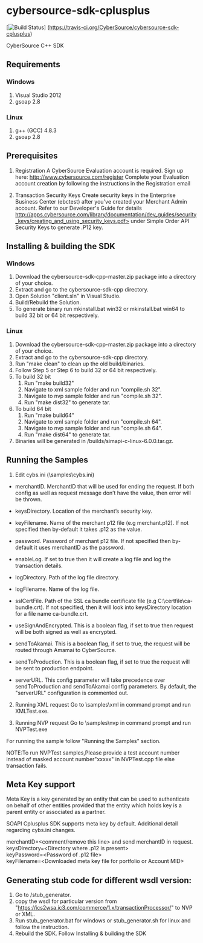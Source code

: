 # cybersource-sdk-cplusplus

[![Build Status](https://travis-ci.org/CyberSource/cybersource-sdk-cplusplus.svg?branch=future)]
(https://travis-ci.org/CyberSource/cybersource-sdk-cplusplus)

CyberSource C++ SDK

## Requirements

### Windows

1. Visual Studio 2012
2. gsoap 2.8

### Linux

1. g++ (GCC) 4.8.3
2. gsoap 2.8

## Prerequisites
1. Registration
A CyberSource Evaluation account is required. Sign up here:  http://www.cybersource.com/register
Complete your Evaluation account creation by following the instructions in the Registration email

2. Transaction Security Keys
Create security keys in the Enterprise Business Center (ebctest) after you've created your Merchant Admin account.
Refer to our Developer's Guide for details http://apps.cybersource.com/library/documentation/dev_guides/security_keys/creating_and_using_security_keys.pdf> under Simple Order API Security Keys to generate .P12 key.

## Installing & building the SDK

### Windows
1. Download the cybersource-sdk-cpp-master.zip package into a directory of your choice.
2. Extract and go to the cybersource-sdk-cpp directory.
3. Open Solution "client.sln" in Visual Studio.
4. Build/Rebuild the Solution.
5. To generate binary run mkinstall.bat win32 or mkinstall.bat win64 to build 32 bit or 64 bit respectively.
 
### Linux
1. Download the cybersource-sdk-cpp-master.zip package into a directory of your choice.
2. Extract and go to the cybersource-sdk-cpp directory.
3. Run "make clean" to clean up the old build/binaries. <br>
4. Follow Step 5 or Step 6 to build 32 or 64 bit respectively.
5. To build 32 bit
   1. Run "make build32"
   2. Navigate to xml sample folder and run "compile.sh 32".
   3. Navigate to nvp sample folder and run "compile.sh 32".
   4. Run "make dist32" to generate tar.<br>
6. To build 64 bit
   1. Run "make build64"
   2. Navigate to xml sample folder and run "compile.sh 64".
   3. Navigate to nvp sample folder and run "compile.sh 64".
   4. Run "make dist64" to generate tar.
7. Binaries will be generated in /builds/simapi-c-linux-6.0.0.tar.gz.

## Running the Samples
1. Edit cybs.ini (\samples\cybs.ini)

* merchantID. MerchantID that will be used for ending the request. If both config as well as request message don’t have the value, then error will be thrown.

* keysDirectory. Location of the merchant’s security key.

* keyFilename. Name of the merchant p12 file (e.g merchant.p12). If not specified then by-default it takes <merchantID>.p12 as the value.

* password. Password of merchant p12 file. If not specified then by-default it uses merchantID as the password.

* enableLog. If set to true then it will create a log file and log the transaction details.

* logDirectory. Path of the log file directory.

* logFilename. Name of the log file.

* sslCertFile. Path of the SSL ca bundle certificate file (e.g C:\certfile\ca-bundle.crt). If not specified, then it will look into keysDirectory location for a file name ca-bundle.crt.

* useSignAndEncrypted. This is a boolean flag, if set to true then request will be both signed as well as encrypted.

* sendToAkamai. This is a boolean flag, if set to true, the request will be routed through Amamai to CyberSource.

* sendToProduction. This is a boolean flag, if set to true the request will be sent to production endpoint.

* serverURL. This config parameter will take precedence over sendToProduction and sendToAkamai config parameters. By default, the "serverURL" configuration is commented out.
 
2. Running XML request
Go to \samples\xml in command prompt and run XMLTest.exe.

3. Running NVP request
Go to \samples\nvp in command prompt and run NVPTest.exe

For running the sample follow "Running the Samples" section.

NOTE:To run NVPTest samples,Please provide a test account number instead of masked account number"xxxxx" in NVPTest.cpp file else transaction fails.

## Meta Key support
Meta Key is a key generated by an entity that can be used to authenticate on behalf of other entities provided that the entity which holds key is a parent entity or associated as a partner.

SOAPI Cplusplus SDK supports meta key by default. Additional detail regarding cybs.ini changes.

merchantID=<comment/remove this line> and send merchantID in request. <br>
keysDirectory=\<Directory where .p12 is present><br>
keyPassword=\<Password of .p12 file><br>
keyFilename=\<Downloaded meta key file for portfolio or Account MID><br>

## Generating stub code for different wsdl version:
1. Go to /stub_generator.
2. copy the wsdl for particular version from "https://ics2wsa.ic3.com/commerce/1.x/transactionProcessor/" to NVP or XML.
3. Run stub_generator.bat for windows or stub_generator.sh for linux and follow the instruction.
4. Rebuild the SDK. Follow Installing & building the SDK


